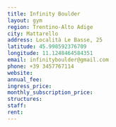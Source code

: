 ```yaml
---
title: Infinity Boulder
layout: gym
region: Trentino-Alto Adige
city: Mattarello
address: Località Le Basse, 25
latitude: 45.998592376709
longitude: 11.1248464584351
email: infinityboulder@gmail.com
phone: +39 3457767114
website: 
annual_fee: 
ingress_price: 
monthly_subscription_price: 
structures: 
staff: 
rent: 
---
```


